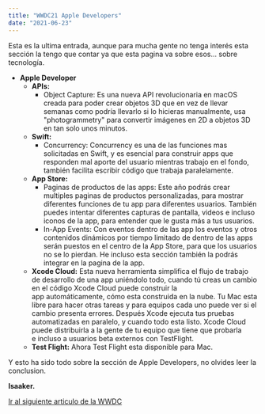 ```yaml
---
title: "WWDC21 Apple Developers"
date: "2021-06-23"
---
```


Esta es la ultima entrada, aunque para mucha gente no tenga interés esta sección la tengo que contar ya que esta pagina va sobre esos... sobre tecnología.

- **Apple Developer**
    - **APIs:**
        - Object Capture: Es una nueva API revolucionaria en macOS creada para poder crear objetos 3D que en vez de llevar semanas como podría llevarlo si lo hicieras manualmente, usa "photogrammetry" para convertir imágenes en 2D a objetos 3D en tan solo unos minutos.
    - **Swift:**
        - Concurrency: Concurrency es una de las funciones mas solicitadas en Swift, y es esencial para construir apps que responden mal aporte del usuario mientras trabajo en el fondo, también facilita escribir código que trabaja paralelamente. 
    - **App Store:**
        - Paginas de productos de las apps: Este año podrás crear multiples paginas de productos personalizadas, para mostrar diferentes funciones de tu app para diferentes usuarios. También puedes intentar diferentes capturas de pantalla, videos e incluso iconos de la app, para entender que le gusta más a tus usuarios.
        - In-App Events: Con eventos dentro de las app los eventos y otros contenidos dinámicos por tiempo limitado de dentro de las apps serán puestos en el centro de la App Store, para que los usuarios no se lo pierdan. He incluso esta sección también la podrás integrar en la pagina de la app.
    - **Xcode Cloud:** Esta nueva herramienta simplifica el flujo de trabajo de desarrollo de una app uniéndolo todo, cuando tú creas un cambio en el código Xcode Cloud puede construir la app automáticamente, cómo esta construida en la nube. Tu Mac esta libre para hacer otras tareas y para equipos cada uno puede ver si el cambio presenta errores. Después Xcode ejecuta tus pruebas automatizadas en paralelo, y cuando todo esta listo. Xcode Cloud puede distribuirla a la gente de tu equipo que tiene que probarla e incluso a usuarios beta externos con TestFlight.
    - **Test Flight:** Ahora Test Flight esta disponible para Mac.

Y esto ha sido todo sobre la sección de Apple Developers, no olvides leer la conclusion.

**Isaaker.**

[Ir al siguiente articulo de la WWDC](https://piscinadeentropia.es/wwdc21-conclusion-y-cierre/)
